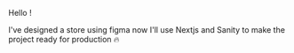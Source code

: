 Hello !

 I've designed a store using figma now I'll use Nextjs and Sanity to make the project ready for production 🔥
